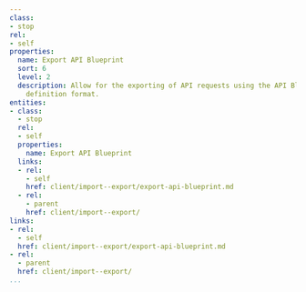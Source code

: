 ```yaml
---
class:
- stop
rel:
- self
properties:
  name: Export API Blueprint
  sort: 6
  level: 2
  description: Allow for the exporting of API requests using the API Blueprint API
    definition format.
entities:
- class:
  - stop
  rel:
  - self
  properties:
    name: Export API Blueprint
  links:
  - rel:
    - self
    href: client/import--export/export-api-blueprint.md
  - rel:
    - parent
    href: client/import--export/
links:
- rel:
  - self
  href: client/import--export/export-api-blueprint.md
- rel:
  - parent
  href: client/import--export/
...
```


